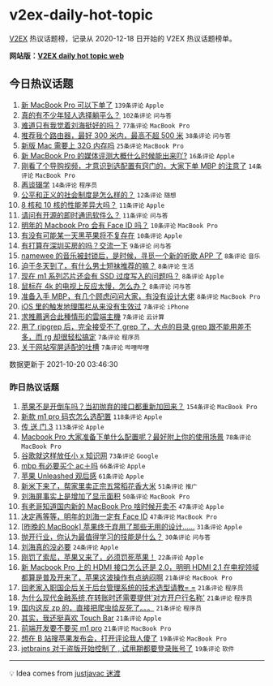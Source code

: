 # v2ex-daily-hot-topic

[V2EX](https://www.v2ex.com/) 热议话题榜，记录从 2020-12-18 日开始的 V2EX 热议话题榜单。

**网站版：[V2EX daily hot topic web](https://boojack.github.io/v2ex-daily-hot-topic-web/)**

## 今日热议话题

<!-- TODAY BEGIN -->

1. [新 MacBook Pro 可以下单了](https://www.v2ex.com/t/809064) `139条评论` `Apple`
1. [真的有不少年轻人选择躺平么？](https://www.v2ex.com/t/809069) `102条评论` `问与答`
1. [难道只有我觉着刘海挺好的吗？](https://www.v2ex.com/t/809060) `77条评论` `MacBook Pro`
1. [推荐我个路由器，最好 300 米内，最高不超 500 米](https://www.v2ex.com/t/809057) `38条评论` `问与答`
1. [新版 Mac 需要上 32G 内存吗](https://www.v2ex.com/t/809122) `25条评论` `MacBook Pro`
1. [新 MacBook Pro 的媒体评测大概什么时候能出来吖?](https://www.v2ex.com/t/809056) `16条评论` `Apple`
1. [刚看了个导购视频，才意识到选配置有窍门的，大家下单 MBP 的注意了](https://www.v2ex.com/t/809101) `14条评论` `MacBook Pro`
1. [再谈辍学](https://www.v2ex.com/t/809074) `14条评论` `程序员`
1. [公平和正义的社会制度是怎么样的？](https://www.v2ex.com/t/809109) `12条评论` `随想`
1. [8 核和 10 核的性能差异大吗？](https://www.v2ex.com/t/809088) `11条评论` `Apple`
1. [请问有开源的即时通讯软件么？](https://www.v2ex.com/t/809059) `11条评论` `问与答`
1. [明年的 Macbook Pro 会有 Face ID 吗？](https://www.v2ex.com/t/809118) `10条评论` `MacBook Pro`
1. [有没有可能某一天黑苹果将不复存在](https://www.v2ex.com/t/809105) `10条评论` `Apple`
1. [有打算在深圳买房的吗？交流一下](https://www.v2ex.com/t/809079) `9条评论` `问与答`
1. [namewee 的音乐被封锁后，是时候，寻觅一个新的听歌 APP 了](https://www.v2ex.com/t/809130) `8条评论` `音乐`
1. [迫于冬天到了，有什么男士短袜推荐的嘛？](https://www.v2ex.com/t/809119) `8条评论` `生活`
1. [现在 m1 系列芯片还会有 SSD 过度写入的问题吗？](https://www.v2ex.com/t/809092) `8条评论` `Apple`
1. [鼠标在 4k 的电视上反应太慢，怎么办？](https://www.v2ex.com/t/809063) `8条评论` `问与答`
1. [准备入手 MBP，有几个顾虑问问大家，有没有设计大佬](https://www.v2ex.com/t/809055) `8条评论` `MacBook Pro`
1. [iOS 里的触发地理围栏从来没有生效过](https://www.v2ex.com/t/809135) `7条评论` `iPhone`
1. [求推薦適合此種情形的雲端主機](https://www.v2ex.com/t/809125) `7条评论` `云计算`
1. [用了 ripgrep 后，完全接受不了 grep 了，大点的目录 grep 跟不能用差不多，而 rg 却很轻松搞定](https://www.v2ex.com/t/809095) `7条评论` `程序员`
1. [关于网站窄屏适配的吐槽](https://www.v2ex.com/t/809083) `7条评论` `哔哩哔哩`

数据更新于 2021-10-20 03:46:30

<!-- TODAY END -->

### 昨日热议话题

<!-- YESTERDAY BEGIN -->

1. [苹果不是开倒车吗？当初抛弃的接口都重新加回来？](https://www.v2ex.com/t/808718) `154条评论` `MacBook Pro`
1. [新款 m1 pro 码农怎么选配置](https://www.v2ex.com/t/808752) `118条评论` `Apple`
1. [传 送 门 3](https://www.v2ex.com/t/808904) `113条评论` `Apple`
1. [Macbook Pro 大家准备下单什么配置呢？最好附上你的使用场景](https://www.v2ex.com/t/808777) `78条评论` `MacBook Pro`
1. [谷歌就这样放任小 x 知识网](https://www.v2ex.com/t/808755) `73条评论` `Google`
1. [mbp 有必要买个 ac＋吗](https://www.v2ex.com/t/808714) `66条评论` `Apple`
1. [苹果 Unleashed 观后感](https://www.v2ex.com/t/808810) `61条评论` `Apple`
1. [新米下来了，帮家里卖正宗五常稻花香大米](https://www.v2ex.com/t/808759) `51条评论` `推广`
1. [刘海屏事实上是增加了显示面积](https://www.v2ex.com/t/808911) `50条评论` `MacBook Pro`
1. [有老哥知道国内新的 MacBook Pro 啥时候开卖不](https://www.v2ex.com/t/808731) `47条评论` `Apple`
1. [决定再等等，明年的刘海一定有 Face ID](https://www.v2ex.com/t/808737) `47条评论` `MacBook Pro`
1. [[昨晚的 MacBook] 苹果终于弃用了那些无用的设计......](https://www.v2ex.com/t/808815) `31条评论` `Apple`
1. [抛开行业，你认为最值得学习的技能是什么？](https://www.v2ex.com/t/809005) `30条评论` `问与答`
1. [刘海真的没必要](https://www.v2ex.com/t/809023) `24条评论` `Apple`
1. [刚罚了索尼，苹果又来了，必须罚死苹果！](https://www.v2ex.com/t/808811) `22条评论` `Apple`
1. [新 Macbook Pro 上的 HDMI 接口怎么还是 2.0，明明 HDMI 2.1 在电视领域都算是普及开来了，苹果这波操作有点纳闷啊](https://www.v2ex.com/t/809033) `21条评论` `MacBook Pro`
1. [回老家入职国企后关于后台管理系统的技术选型请教= =](https://www.v2ex.com/t/809022) `21条评论` `程序员`
1. [为什么现代金融系统,在转账时还需要提供'对方开户行名称'](https://www.v2ex.com/t/808944) `21条评论` `程序员`
1. [国内这反 zp 的，直接把爬虫给反死了。。。](https://www.v2ex.com/t/808953) `21条评论` `程序员`
1. [其实，我还挺喜欢 Touch Bar](https://www.v2ex.com/t/808857) `21条评论` `Apple`
1. [前端开发要不要买 m1 pro](https://www.v2ex.com/t/808758) `21条评论` `MacBook Pro`
1. [想在 B 站搜苹果发布会，打开评论我人傻了](https://www.v2ex.com/t/808981) `19条评论` `MacBook Pro`
1. [jetbrains 对于盗版开始控制了 , 试用期都要登录账号了](https://www.v2ex.com/t/808856) `19条评论` `软件`

<!-- YESTERDAY END -->

---

💡 Idea comes from [justjavac 迷渡](https://github.com/justjavac/)
